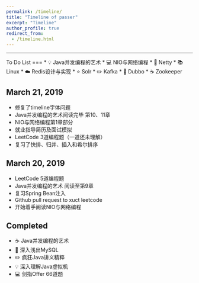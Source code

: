 ```yaml
---
permalink: /timeline/
title: "Timeline of passer"
excerpt: "Timeline"
author_profile: true
redirect_from:
  - /timeline.html
---
```

<hr/>
To Do List
===
* 💡 Java并发编程的艺术
* 💻 NIO与网络编程
* 🎨 Netty
* 📚 Linux
* ☁️ Redis设计与实现
* ⭐️ Solr
* ✏️ Kafka
* 💾 Dubbo
* ☕️ Zookeeper

March 21, 2019
---
- 修复了timeline字体问题
- Java并发编程的艺术阅读完毕 第10、11章
- NIO与网络编程第1章部分
- 就业指导简历及面试模拟
- LeetCode 3道编程题（一道还未理解）
- 复习了快排、归并、插入和希尔排序

March 20, 2019
---
- LeetCode 5道编程题
- Java并发编程的艺术 阅读至第9章
- 复习Spring Bean注入
- Github pull request to xuct leetcode
- 开始着手阅读NIO与网络编程

Completed
---
- ☕️ Java并发编程的艺术
- 🎨 深入浅出MySQL
- ✏️ 疯狂Java讲义精粹
- 💡 深入理解Java虚拟机
- 💻 剑指Offer 66道题
